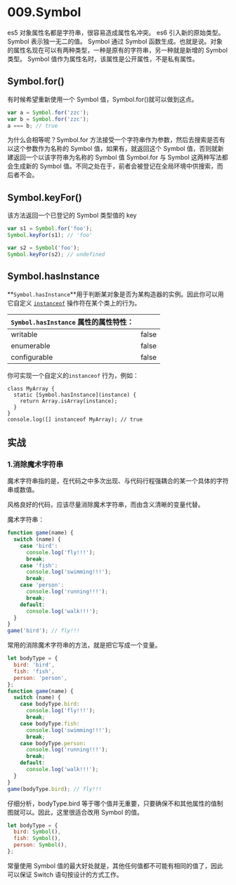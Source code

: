 # 009.Symbol

es5 对象属性名都是字符串，很容易造成属性名冲突。
es6 引入新的原始类型。Symbol 表示独一无二的值。
Symbol 通过 Symbol 函数生成。也就是说。对象的属性名现在可以有两种类型，一种是原有的字符串，另一种就是新增的 Symbol 类型。
Symbol 值作为属性名时，该属性是公开属性，不是私有属性。

## Symbol.for()

有时候希望重新使用一个 Symbol 值，Symbol.for()就可以做到这点。

```javascript
var a = Symbol.for('zzc');
var b = Symbol.for('zzc');
a === b; // true
```

为什么会相等呢？Symbol.for 方法接受一个字符串作为参数，然后去搜索是否有以这个参数作为名称的 Symbol 值，如果有，就返回这个 Symbol 值，否则就新建返回一个以该字符串为名称的 Symbol 值 Symbol.for 与 Symbol 这两种写法都会生成新的 Symbol 值。不同之处在于，前者会被登记在全局环境中供搜索，而后者不会。

## Symbol.keyFor()

该方法返回一个已登记的 Symbol 类型值的 key<br />

```javascript
var s1 = Symbol.for('foo');
Symbol.keyFor(s1); // 'foo'

var s2 = Symbol('foo');
Symbol.keyFor(s2); // undefined
```

## Symbol.hasInstance

**`Symbol.hasInstance`**用于判断某对象是否为某构造器的实例。因此你可以用它自定义 [`instanceof`](https://developer.mozilla.org/zh-CN/docs/Web/JavaScript/Reference/Operators/instanceof) 操作符在某个类上的行为。<br />

| `Symbol.hasInstance` 属性的属性特性： |       |
| :------------------------------------ | ----- |
| writable                              | false |
| enumerable                            | false |
| configurable                          | false |

你可实现一个自定义的`instanceof` 行为，例如：

```
class MyArray {
  static [Symbol.hasInstance](instance) {
    return Array.isArray(instance);
  }
}
console.log([] instanceof MyArray); // true
```

## 实战

### 1.消除魔术字符串

魔术字符串指的是，在代码之中多次出现、与代码行程强耦合的某一个具体的字符串或数值。

风格良好的代码，应该尽量消除魔术字符串，而由含义清晰的变量代替。

魔术字符串：

```javascript
function game(name) {
  switch (name) {
    case 'bird':
      console.log('fly!!!');
      break;
    case 'fish':
      console.log('swimming!!!');
      break;
    case 'person':
      console.log('running!!!');
      break;
    default:
      console.log('walk!!!');
  }
}
game('bird'); // fly!!!
```

常用的消除魔术字符串的方法，就是把它写成一个变量。

```javascript
let bodyType = {
  bird: 'bird',
  fish: 'fish',
  person: 'person',
};
function game(name) {
  switch (name) {
    case bodyType.bird:
      console.log('fly!!!');
      break;
    case bodyType.fish:
      console.log('swimming!!!');
      break;
    case bodyType.person:
      console.log('running!!!');
      break;
    default:
      console.log('walk!!!');
  }
}
game(bodyType.bird); // fly!!!
```

仔细分析，bodyType.bird 等于哪个值并无重要，只要确保不和其他属性的值制图就可以。因此，这里很适合改用 Symbol 的值。

```javascript
let bodyType = {
  bird: Symbol(),
  fish: Symbol(),
  person: Symbol(),
};
```

常量使用 Symbol 值的最大好处就是，其他任何值都不可能有相同的值了，因此可以保证 Switch 语句按设计的方式工作。
